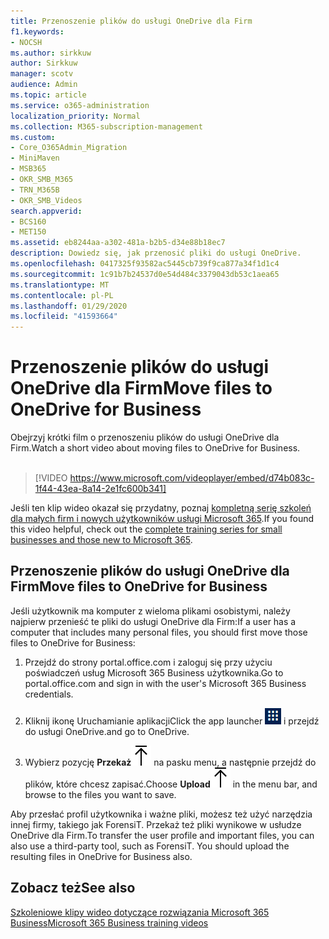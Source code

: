 ```yaml
---
title: Przenoszenie plików do usługi OneDrive dla Firm
f1.keywords:
- NOCSH
ms.author: sirkkuw
author: Sirkkuw
manager: scotv
audience: Admin
ms.topic: article
ms.service: o365-administration
localization_priority: Normal
ms.collection: M365-subscription-management
ms.custom:
- Core_O365Admin_Migration
- MiniMaven
- MSB365
- OKR_SMB_M365
- TRN_M365B
- OKR_SMB_Videos
search.appverid:
- BCS160
- MET150
ms.assetid: eb8244aa-a302-481a-b2b5-d34e88b18ec7
description: Dowiedz się, jak przenosić pliki do usługi OneDrive.
ms.openlocfilehash: 0417325f93582ac5445cb739f9ca877a34f1d1c4
ms.sourcegitcommit: 1c91b7b24537d0e54d484c3379043db53c1aea65
ms.translationtype: MT
ms.contentlocale: pl-PL
ms.lasthandoff: 01/29/2020
ms.locfileid: "41593664"
---
```

# <a name="move-files-to-onedrive-for-business"></a><span data-ttu-id="2b387-103">Przenoszenie plików do usługi OneDrive dla Firm</span><span class="sxs-lookup"><span data-stu-id="2b387-103">Move files to OneDrive for Business</span></span>

<span data-ttu-id="2b387-104">Obejrzyj krótki film o przenoszeniu plików do usługi OneDrive dla Firm.</span><span class="sxs-lookup"><span data-stu-id="2b387-104">Watch a short video about moving files to OneDrive for Business.</span></span><br><br>

> [!VIDEO https://www.microsoft.com/videoplayer/embed/d74b083c-1f44-43ea-8a14-2e1fc600b341] 

<span data-ttu-id="2b387-105">Jeśli ten klip wideo okazał się przydatny, poznaj [kompletną serię szkoleń dla małych firm i nowych użytkowników usługi Microsoft 365](https://support.office.com/article/6ab4bbcd-79cf-4000-a0bd-d42ce4d12816).</span><span class="sxs-lookup"><span data-stu-id="2b387-105">If you found this video helpful, check out the [complete training series for small businesses and those new to Microsoft 365](https://support.office.com/article/6ab4bbcd-79cf-4000-a0bd-d42ce4d12816).</span></span>


## <a name="move-files-to-onedrive-for-business"></a><span data-ttu-id="2b387-106">Przenoszenie plików do usługi OneDrive dla Firm</span><span class="sxs-lookup"><span data-stu-id="2b387-106">Move files to OneDrive for Business</span></span>

<span data-ttu-id="2b387-107">Jeśli użytkownik ma komputer z wieloma plikami osobistymi, należy najpierw przenieść te pliki do usługi OneDrive dla Firm:</span><span class="sxs-lookup"><span data-stu-id="2b387-107">If a user has a computer that includes many personal files, you should first move those files to OneDrive for Business:</span></span>
  
1. <span data-ttu-id="2b387-108">Przejdź do strony portal.office.com i zaloguj się przy użyciu poświadczeń usług Microsoft 365 Business użytkownika.</span><span class="sxs-lookup"><span data-stu-id="2b387-108">Go to portal.office.com and sign in with the user's Microsoft 365 Business credentials.</span></span>
    
2. <span data-ttu-id="2b387-109">Kliknij ikonę Uruchamianie aplikacji</span><span class="sxs-lookup"><span data-stu-id="2b387-109">Click the app launcher</span></span> ![The app launcher icon in Office 365](media/7502f4ec-3c9a-435d-a7b4-b9cda85189a7.png) <span data-ttu-id="2b387-111">i przejdź do usługi OneDrive.</span><span class="sxs-lookup"><span data-stu-id="2b387-111">and go to OneDrive.</span></span> 
    
3. <span data-ttu-id="2b387-112">Wybierz pozycję **Przekaż**![Upload](media/d9b963b8-10af-42e2-953d-360301b83d3c.png) na pasku menu, a następnie przejdź do plików, które chcesz zapisać.</span><span class="sxs-lookup"><span data-stu-id="2b387-112">Choose **Upload**![Upload](media/d9b963b8-10af-42e2-953d-360301b83d3c.png) in the menu bar, and browse to the files you want to save.</span></span> 
    
<span data-ttu-id="2b387-p101">Aby przesłać profil użytkownika i ważne pliki, możesz też użyć narzędzia innej firmy, takiego jak ForensiT. Przekaż też pliki wynikowe w usłudze OneDrive dla Firm.</span><span class="sxs-lookup"><span data-stu-id="2b387-p101">To transfer the user profile and important files, you can also use a third-party tool, such as ForensiT. You should upload the resulting files in OneDrive for Business also.</span></span>
  
## <a name="see-also"></a><span data-ttu-id="2b387-115">Zobacz też</span><span class="sxs-lookup"><span data-stu-id="2b387-115">See also</span></span>

[<span data-ttu-id="2b387-116">Szkoleniowe klipy wideo dotyczące rozwiązania Microsoft 365 Business</span><span class="sxs-lookup"><span data-stu-id="2b387-116">Microsoft 365 Business training videos</span></span>](https://support.office.com/article/6ab4bbcd-79cf-4000-a0bd-d42ce4d12816)
